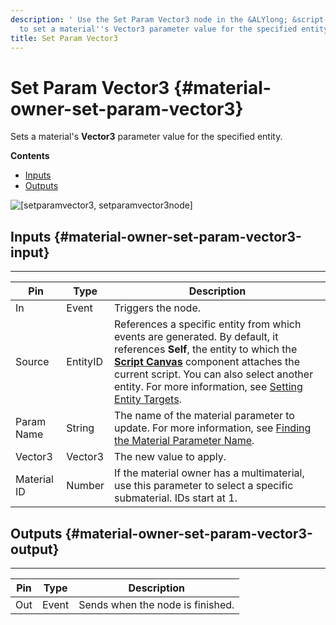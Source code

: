 ```yaml
---
description: ' Use the Set Param Vector3 node in the &ALYlong; &script-canvas; editor
  to set a material''s Vector3 parameter value for the specified entity. '
title: Set Param Vector3
---
```

# Set Param Vector3 {#material-owner-set-param-vector3}

Sets a material's **Vector3** parameter value for the specified entity\.

**Contents**
+ [Inputs](#material-owner-set-param-vector3-input)
+ [Outputs](#material-owner-set-param-vector3-output)

![\[setparamvector3, setparamvector3node\]](/images/userguide/scripting/script-canvas/scriptcanvasnodes/script-canvas-set-param-vector3-material-owner-node.png)

## Inputs {#material-owner-set-param-vector3-input}


****

| Pin | Type | Description |
| --- | --- | --- |
| In | Event | Triggers the node\. |
| Source | EntityID |  References a specific entity from which events are generated\. By default, it references **Self**, the entity to which the **[Script Canvas](/docs/userguide/components/script-canvas.md)** component attaches the current script\.  You can also select another entity\. For more information, see [Setting Entity Targets](/docs/userguide/scripting/scriptcanvas/referencing-entities.md)\.  |
| Param Name | String |  The name of the material parameter to update\. For more information, see [Finding the Material Parameter Name](/docs/userguide/materials/param-names.md)\.  |
| Vector3 | Vector3 |  The new value to apply\.  |
| Material ID | Number | If the material owner has a multimaterial, use this parameter to select a specific submaterial\. IDs start at 1\. |

## Outputs {#material-owner-set-param-vector3-output}


****

| Pin | Type | Description |
| --- | --- | --- |
| Out | Event | Sends when the node is finished\. |